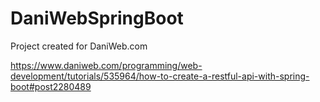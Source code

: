 # DaniWebSpringBoot

Project created for DaniWeb.com

https://www.daniweb.com/programming/web-development/tutorials/535964/how-to-create-a-restful-api-with-spring-boot#post2280489
